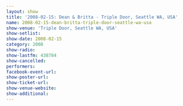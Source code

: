 ```yaml
---
layout: show
title: '2008-02-15: Dean & Britta - Triple Door, Seattle WA, USA'
name: 2008-02-15-dean-britta-triple-door-seattle-wa-usa
show-venue: 'Triple Door, Seattle WA, USA'
show-setlist: 
show-date: 2008-02-15
category: 2008
show-radio: 
show-lastfm: 438784
show-cancelled: 
performers: 
facebook-event-url: 
show-poster-url: 
show-ticket-url: 
show-venue-website: 
show-additional: 
---
```


